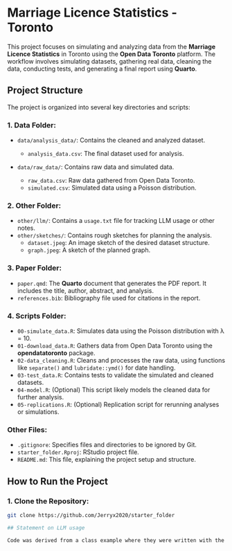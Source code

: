 # Marriage Licence Statistics - Toronto

This project focuses on simulating and analyzing data from the **Marriage Licence Statistics** in Toronto using the **Open Data Toronto** platform. The workflow involves simulating datasets, gathering real data, cleaning the data, conducting tests, and generating a final report using **Quarto**.

## Project Structure

The project is organized into several key directories and scripts:

### 1. **Data Folder**:
   - `data/analysis_data/`: Contains the cleaned and analyzed dataset.
     - `analysis_data.csv`: The final dataset used for analysis.
   
   - `data/raw_data/`: Contains raw data and simulated data.
     - `raw_data.csv`: Raw data gathered from Open Data Toronto.
     - `simulated.csv`: Simulated data using a Poisson distribution.

### 2. **Other Folder**:
   - `other/llm/`: Contains a `usage.txt` file for tracking LLM usage or other notes.
   - `other/sketches/`: Contains rough sketches for planning the analysis.
     - `dataset.jpeg`: An image sketch of the desired dataset structure.
     - `graph.jpeg`: A sketch of the planned graph.

### 3. **Paper Folder**:
   - `paper.qmd`: The **Quarto** document that generates the PDF report. It includes the title, author, abstract, and analysis.
   - `references.bib`: Bibliography file used for citations in the report.

### 4. **Scripts Folder**:
   - `00-simulate_data.R`: Simulates data using the Poisson distribution with λ = 10.
   - `01-download_data.R`: Gathers data from Open Data Toronto using the **opendatatoronto** package.
   - `02-data_cleaning.R`: Cleans and processes the raw data, using functions like `separate()` and `lubridate::ymd()` for date handling.
   - `03-test_data.R`: Contains tests to validate the simulated and cleaned datasets.
   - `04-model.R`: (Optional) This script likely models the cleaned data for further analysis.
   - `05-replications.R`: (Optional) Replication script for rerunning analyses or simulations.

### Other Files:
- `.gitignore`: Specifies files and directories to be ignored by Git.
- `starter_folder.Rproj`: RStudio project file.
- `README.md`: This file, explaining the project setup and structure.

## How to Run the Project

### 1. Clone the Repository:
```bash
git clone https://github.com/Jerryx2020/starter_folder

## Statement on LLM usage

Code was derived from a class example where they were written with the help of the auto-complete tool, Codriver. The abstract and introduction were written with the help of ChatHorse and the entire chat history is available in inputs/llms/usage.txt.

